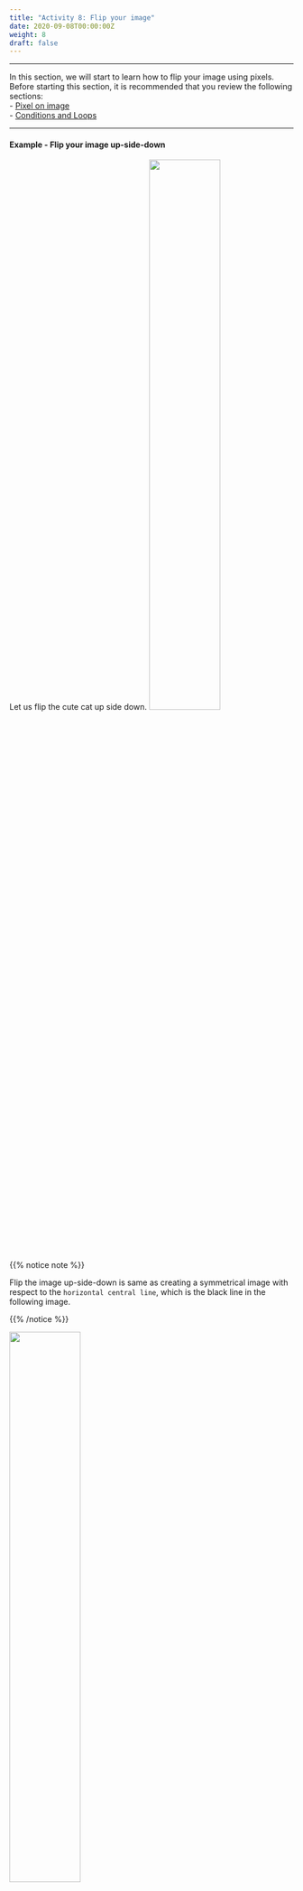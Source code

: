 ```yaml
---
title: "Activity 8: Flip your image"
date: 2020-09-08T00:00:00Z
weight: 8
draft: false
---
```


<hr/>
In this section, we will start to learn how to flip your image using pixels.
Before starting this section, it is recommended that you review the following sections:
<br/>
- <a href="../../colors_and_pixels/pixel-on-image" target="blank">Pixel on image</a>
<br/>
- <a href="../../../python-basics/conditional-statements-loops" target="blank">Conditions and Loops</a>
<br/>
<hr/>

#### Example - Flip your image up-side-down
Let us flip the cute cat up side down.
<img src="../../media/cat.png" width=50%>
{{% notice note %}}

Flip the image up-side-down is same as creating a symmetrical image with respect to the `horizontal central line`, which is the black line in the following image.

{{% /notice %}}

<img src="../../media/cathori.png" width=50%>

```python
#We need to import PIL package to manipulation with pixels.
from PIL import Image
#Open the cat image
img = Image.open("cat.png")
width=img.size[0]
height=img.size[1]
#Set up a new image with the half width and height
newimg=Image.new('RGB',(width,height) )
#Set the pixel for the new image
for i in range(width):         # For every col
    for j in range(height):    # For every row
            # Focus on how we get our heighNew.
            heightNew = height - 1 - j
            color = img.getpixel( (i, heightNew) ) #get the color from original image
            newimg.putpixel((i,j),color) # put the color into new image
newimg.save("Mycat.png")

```
Wow! This is our new cat after flipping.
<img src="../../media/flipcat.png" width=50%>
<hr/>
{{% notice note %}}

Pay attention to the how we get `heightNew`:
<br/>
`heightNew = height - 1 - j`
<br/>
This is the key point for flipping the cat up-side-down. You can draw some simple pictures by hand to visualize the code we used above.
<br/>
Remember our original code mainly is:
```python
width=img.size[0]
height=img.size[1]
for i in range(width):         # For every col
    for j in range(height):    # For every row
            # Focus on how we get our heighNew.
            heightNew = height - 1 - j
            color = img.getpixel( (i, heightNew) ) #get the color from original image
            newimg.putpixel((i,j),color)) # put the color into new image
```
<br/>
<br/>
For example, try to apply these pieces of code on the following 4x4 letter group:

<img src="../../media/table.png" width=15%>

Then create the symmetrical output with respect to horizontal central line and compare it with the previous output. Are they the same?
{{% /notice %}}

#### Challenge - Flip your cat from left to right
It's now your turn to flip your cat from left to right! Exciting！
{{% notice note %}}

Flip the image from left to right is same as creating a symmetrical image with respect to the `vertical central line`.
<br/>
Pay attention to variable widthNew and think carefully about how to get it.

{{% /notice %}}

{{% notice warning %}}
**Be careful:** In order to see your image, please click on top left corner (which says 'Files'), and then click on the image file to see the result.
{{% /notice %}}
<iframe height="600px" width="100%" src="https://repl.it/@nuevofoundation/Python-Pixel-Activity8?lite=true" scrolling="no" frameborder="no" allowtransparency="true" allowfullscreen="true" sandbox="allow-forms allow-pointer-lock allow-popups allow-same-origin allow-scripts allow-modals"></iframe>
<br/><br/>
